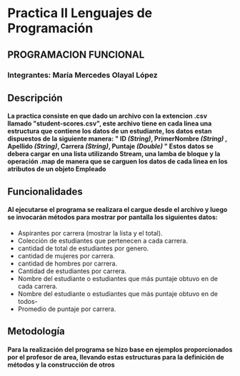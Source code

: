 # Practica II Lenguajes de Programación
## PROGRAMACION FUNCIONAL
### Integrantes: María Mercedes Olayal López

## Descripción
#### La practica consiste en que dado un archivo con la extencion .csv llamado "student-scores.csv", este archivo tiene en cada linea una estructura que contiene los datos de un estudiante, los datos estan dispuestos de la siguiente manera: " ID *(String)*, PrimerNombre *(String)* , Apellido *(String)*, Carrera *(String)*, Puntaje *(Double)* "  Estos datos se debera cargar en una lista utilizando Stream, una lamba de bloque y la operación .map de manera que se carguen los datos de cada linea en los atributos de un objeto Empleado

## Funcionalidades
#### Al ejecutarse el programa se realizara el cargue desde el archivo y luego se invocarán métodos para mostrar por pantalla los siguientes datos:
* Aspirantes por carrera (mostrar la lista y el total).
* Colección de estudiantes que pertenecen a cada carrera.
* cantidad de total de estudiantes por genero.
* cantidad de mujeres por carrera.
* cantidad de hombres por carrera.
* Cantidad de estudiantes por carrera.
* Nombre del estudiante o estudiantes que más puntaje obtuvo en de cada carrera.
* Nombre del estudiante o estudiantes que más puntaje obtuvo en de todos-
* Promedio de puntaje por carrera.


## Metodología
#### Para la realización del programa se hizo base en ejemplos proporcionados por el profesor de area, llevando estas estructuras para la definición de métodos y la construcción de otros